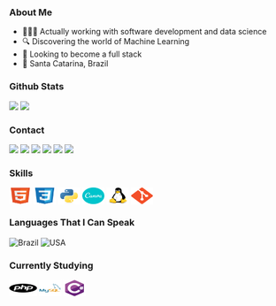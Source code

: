   <h3>About Me</h3>
  <ul>
    <li>👨🏻‍💻 Actually working with software development and data science</li>
    <li>🔍 Discovering the world of Machine Learning</li>
    <li>🤯 Looking to become a full stack</li>
    <li>📍 Santa Catarina, Brazil</li>
  </ul>

  <h3>Github Stats</h3>
  <div>
    <img height="160em" src="https://github-readme-stats.vercel.app/api?username=jaozzy&show_icons-true&theme=dracula&include_all_comits-true&count_private-true"/>
    <img height="160em" src="https://github-readme-stats.vercel.app/api/top-langs/?username=jaozzy&layout=compact&langs_count=16&theme=dracula"/>
  </div>

  <h3>Contact</h3>
  <div>
    <a href="https://instagram.com/jao.zzy?igshid=ZDdkNTZiNTM=" target="_blank"><img src="https://img.shields.io/badge/-Instagram-%23E4405F?style=for-the-badge&logo=instagram&logoColor=white" target="_blank"></a> 
    <a href="mailto:servicecontact.joao@gmail.com"><img src="https://img.shields.io/badge/-Gmail-%23333?style=for-the-badge&logo=gmail&logoColor=white" target="_blank"></a>
    <a href="https://www.linkedin.com/in/joaopd-c-644a2a251" target="_blank"><img src="https://img.shields.io/badge/-LinkedIn-%230077B5?style=for-the-badge&logo=linkedin&logoColor=white" target="_blank"></a> 
    <a href="https://wa.me/5547999783190" target="_blank"><img src="https://img.shields.io/badge/WhatsApp-25D366?style=for-the-badge&logo=whatsapp&logoColor=white" target="_blank"></a>
    <a href="https://twitter.com/jaodotpy?t=ZcFb3DKkGdGgrEsj1XzYIw&s=09" target="_blank"><img src="https://img.shields.io/badge/Twitter-1DA1F2?style=for-the-badge&logo=twitter&logoColor=white" target="_blank"></a>
    <a href="https://t.me/+5547999783190" target="_blank"><img src="https://img.shields.io/badge/Telegram-2CA5E0?style=for-the-badge&logo=telegram&logoColor=white" target="_blank"></a>
  </div>

  <h3>Skills</h3>
  <div>
    <div style="display: inline_block">
      <img align="center" alt="Jao-HTML" height="30" width="40" src="https://raw.githubusercontent.com/devicons/devicon/master/icons/html5/html5-original.svg">
      <img align="center" alt="Jao-CSS" height="30" width="40" src="https://raw.githubusercontent.com/devicons/devicon/master/icons/css3/css3-original.svg">
      <img align="center" alt="Jao-Python" height="30" width="40" src="https://raw.githubusercontent.com/devicons/devicon/master/icons/python/python-original.svg">
      <img align="center" alt="Jao-Canva" height="30" width="40" src="https://github.com/devicons/devicon/blob/master/icons/canva/canva-original.svg">
      <img align="center" alt="Jao-Linux" height="30" width="40" src="https://github.com/devicons/devicon/blob/master/icons/linux/linux-original.svg">
      <img align="center" alt="Jao-Git" height="30" width="40" src="https://github.com/devicons/devicon/blob/master/icons/git/git-original.svg">
    </div>
  </div>

  <h3>Languages That I Can Speak</h3>
  <div>
    <img align="center" alt="Brazil" height="30" width="40" src="https://upload.wikimedia.org/wikipedia/commons/thumb/0/05/Flag_of_Brazil.svg/1200px-Flag_of_Brazil.svg.png">
    <img align="center" alt="USA" height="30" width="40" src="https://upload.wikimedia.org/wikipedia/en/thumb/a/a4/Flag_of_the_United_States.svg/2560px-Flag_of_the_United_States.svg.png">
  </div>

<h3>Currently Studying</h3>
  <div>
    <div style="display: inline_block">
      <img align="center" alt="Jao-PHP" height="30" width="50" src="https://github.com/devicons/devicon/blob/master/icons/php/php-plain.svg">
      <img align="center" alt="Jao-MySQL" height="30" width="40" src="https://github.com/devicons/devicon/blob/master/icons/mysql/mysql-original-wordmark.svg">
      <img align="center" alt="Jao-C#" height="30" width="40" src="https://raw.githubusercontent.com/devicons/devicon/master/icons/csharp/csharp-original.svg">
    </div>
  </div>
